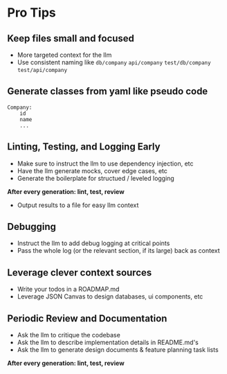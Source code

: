 # Pro Tips

## Keep files small and focused
- More targeted context for the llm
- Use consistent naming like `db/company` `api/company` `test/db/company` `test/api/company`

## Generate classes from yaml like pseudo code
```
Company:
    id
    name
    ...
```

## Linting, Testing, and Logging Early
- Make sure to instruct the llm to use dependency injection, etc
- Have the llm generate mocks, cover edge cases, etc
- Generate the boilerplate for structued / leveled logging

**After every generation: lint, test, review**
- Output results to a file for easy llm context

## Debugging
- Instruct the llm to add debug logging at critical points
- Pass the whole log (or the relevant section, if its large) back as context

## Leverage clever context sources
- Write your todos in a ROADMAP.md
- Leverage JSON Canvas to design databases, ui components, etc

## Periodic Review and Documentation
- Ask the llm to critique the codebase
- Ask the llm to describe implementation details in README.md's
- Ask the llm to generate design documents & feature planning task lists

**After every generation: lint, test, review**
